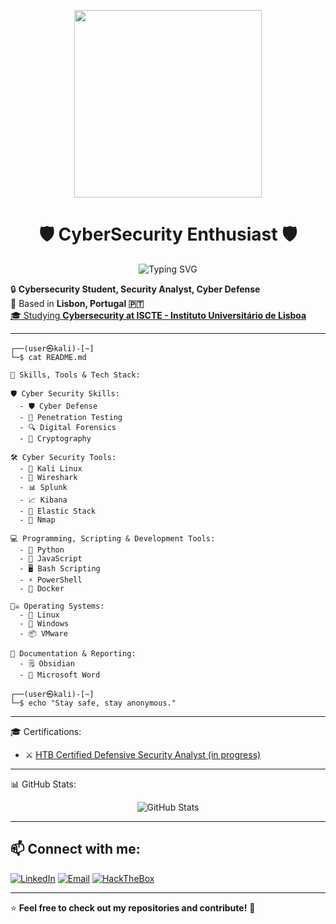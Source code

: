 <p align="center">
  <img src="https://media4.giphy.com/media/v1.Y2lkPTc5MGI3NjExc29idG13c281ZmJzOXUxc2I2Zm1sNzZ5M3BpZGk5ajZhMzZjeWQ1ZSZlcD12MV9pbnRlcm5hbF9naWZfYnlfaWQmY3Q9Zw/Lny6Rw04nsOOc/giphy.gif" width="300" />
</p>

<h1 align="center">🛡️ CyberSecurity Enthusiast 🛡️</h1>

<p align="center">
    <img src="https://readme-typing-svg.demolab.com/?font=Press+Start+2P&duration=3800&size=18&color=ad0d00&center=true&vCenter=true&lines=Alexandre+Sorochenko;Cyber+Security+Student;Security+Analyst;Cyber+Defense;Penetration+Tester" alt="Typing SVG" />
</p>

🔒 **Cybersecurity Student, Security Analyst, Cyber Defense**  
📍 Based in **Lisbon, Portugal 🇵🇹**  
[🎓 Studying **Cybersecurity at ISCTE - Instituto Universitário de Lisboa**](https://www.iscte-iul.pt/curso/codigo/0430/licenciatura-tecnologias-digitais-seguranca-de-informacao) 


---

```
┌──(user㉿kali)-[~]
└─$ cat README.md

🚀 Skills, Tools & Tech Stack:

🛡️ Cyber Security Skills:
  - 🛡 Cyber Defense
  - 🎯 Penetration Testing
  - 🔍 Digital Forensics
  - 🔐 Cryptography

🛠️ Cyber Security Tools:
  - 🐉 Kali Linux
  - 🦈 Wireshark
  - 📊 Splunk
  - 📈 Kibana
  - 🔎 Elastic Stack
  - 🦠 Nmap

💻 Programming, Scripting & Development Tools:
  - 🐍 Python
  - 📜 JavaScript
  - 🖥 Bash Scripting
  - ⚡ PowerShell
  - 🐳 Docker

🏴‍☠️ Operating Systems:
  - 🐧 Linux
  - 🏁 Windows
  - 📦 VMware

📝 Documentation & Reporting:
  - 🗒 Obsidian
  - 📄 Microsoft Word

┌──(user㉿kali)-[~]
└─$ echo "Stay safe, stay anonymous."

```

---

🎓 Certifications:
  - ⚔ [HTB Certified Defensive Security Analyst (in progress)](https://academy.hackthebox.com/preview/certifications/htb-certified-defensive-security-analyst)

---

📊 GitHub Stats:

<p align="center">
  <img src="https://github-readme-stats.vercel.app/api?username=0x6a03448f4d&show_icons=true&theme=radical" alt="GitHub Stats" />
  <br>

---

## 📫 Connect with me:
[![LinkedIn](https://img.shields.io/badge/linkedin-%230077B5.svg?style=for-the-badge&logo=linkedin&logoColor=white)](https://linkedin.com/in/cybersecurityalexandre)
[![Email](https://img.shields.io/badge/-Email-D14836?style=for-the-badge&logo=gmail&logoColor=white)](mailto:asoel@iscte-iul.pt)
[![HackTheBox](https://img.shields.io/badge/HackTheBox-111927?style=for-the-badge&logo=Hack%20The%20Box&logoColor=9FEF00)](https://github.com/0x6a03448f4d/HTB/blob/main/HTB%20Academy%20Student%20Transcript.pdf)

---

⭐ **Feel free to check out my repositories and contribute!** 🚀
